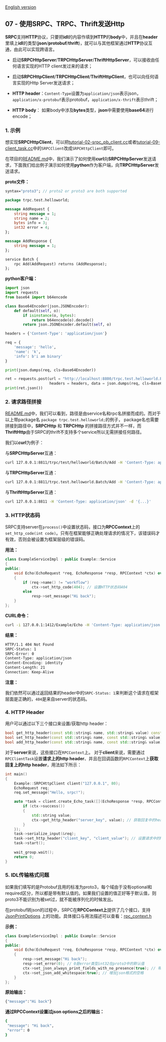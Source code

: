 [English version](/docs/docs-07-srpc-http.md)

## 07 - 使用SRPC、TRPC、Thrift发送Http

**SRPC**支持**HTTP**协议，只要把**idl**的内容作填到**HTTP**的**body**中，并且在**header**里填上**idl**的类型(**json**/**protobuf**/**thrift**)，就可以与其他框架通过**HTTP**协议互通，由此可以实现跨语言。

- 启动**SRPCHttpServer**/**TRPCHttpServer**/**ThriftHttpServer**，可以接收由任何语言实现的HTTP client发过来的请求；

- 启动**SRPCHttpClient**/**TRPCHttpClient**/**ThriftHttpClient**，也可以向任何语言实现的Http Server发送请求；

- **HTTP header**：`Content-Type`设置为`application/json`表示json，`application/x-protobuf`表示protobuf，`application/x-thrift`表示thrift； 

- **HTTP body**： 如果body中涉及**bytes**类型，**json**中需要使用**base64**进行encode；

### 1. 示例

想实现**SRPCHttpClient**，可以把[tutorial-02-srpc_pb_client.cc](https://github.com/sogou/srpc/blob/master/tutorial/tutorial-02-srpc_pb_client.cc)或者[tutorial-09-client_task.cc](https://github.com/sogou/srpc/blob/master/tutorial/tutorial-09-client_task.cc)中的`SRPCClient`改成`SRPCHttpClient`即可。

在项目的[README.md](/docs//README_cn.md#6-run)中，我们演示了如何使用**curl**向**SRPCHttpServer**发送请求，下面我们给出例子演示如何使用**python**作为客户端，向**TRPCHttpServer**发送请求。

**proto文件：**

```proto
syntax="proto3"; // proto2 or proto3 are both supported

package trpc.test.helloworld;

message AddRequest {
    string message = 1;
    string name = 2;
    bytes info = 3;
    int32 error = 4;
};

message AddResponse {
    string message = 1;
};

service Batch {
    rpc Add(AddRequest) returns (AddResponse);
};
```

**python客户端：**

```py
import json
import requests
from base64 import b64encode

class Base64Encoder(json.JSONEncoder):
    def default(self, o):
        if isinstance(o, bytes):
            return b64encode(o).decode()
        return json.JSONEncoder.default(self, o)

headers = {'Content-Type': 'application/json'}

req = {
    'message': 'hello',
    'name': 'k',
    'info': b'i am binary'
}

print(json.dumps(req, cls=Base64Encoder))

ret = requests.post(url = "http://localhost:8800/trpc.test.helloworld.Batch/Add",
                    headers = headers, data = json.dumps(req, cls=Base64Encoder))
print(ret.json())
```

### 2. 请求路径拼接

[README.md](/docs//README_cn.md#6-run)中，我们可以看到，路径是由service名和rpc名拼接而成的。而对于以上带package名 `package trpc.test.helloworld;`的例子， package名也需要拼接到路径中，**SRPCHttp** 和 **TRPCHttp** 的拼接路径方式并不一样，而**ThriftHttp**由于SRPC的thrift不支持多个service所以无需拼接任何路径。

我们以**curl**为例子：

与**SRPCHttpServer**互通：
```sh
curl 127.0.0.1:8811/trpc/test/helloworld/Batch/Add -H 'Content-Type: application/json' -d '{...}'
```

与**TRPCHttpServer**互通：
```sh
curl 127.0.0.1:8811/trpc.test.helloworld.Batch/Add -H 'Content-Type: application/json' -d '{...}'
```

与**ThriftHttpServer**互通：  
```sh
curl 127.0.0.1:8811 -H 'Content-Type: application/json' -d '{...}'
```

### 3. HTTP状态码

SRPC支持server在`process()`中设置状态码，接口为**RPCContext**上的`set_http_code(int code)`。只有在框架能够正确处理请求的情况下，该错误码才有效，否则会被设置为框架层级的错误码。

**用法：**

~~~cpp
class ExampleServiceImpl : public Example::Service
{
public:
    void Echo(EchoRequest *req, EchoResponse *resp, RPCContext *ctx) override
    {
        if (req->name() != "workflow")
            ctx->set_http_code(404); // 设置HTTP状态码404
        else
            resp->set_message("Hi back");
    }
};
~~~

**CURL命令：**

~~~sh
curl -i 127.0.0.1:1412/Example/Echo -H 'Content-Type: application/json' -d '{message:"from curl",name:"CURL"}'
~~~

**结果：**

~~~sh
HTTP/1.1 404 Not Found
SRPC-Status: 1
SRPC-Error: 0
Content-Type: application/json
Content-Encoding: identity
Content-Length: 21
Connection: Keep-Alive
~~~

**注意：**

我们依然可以通过返回结果的header中的`SRPC-Status: 1`来判断这个请求在框架层面是正确的，`404`是来自server的状态码。

### 4. HTTP Header

用户可以通过以下三个接口来设置/获取http header：
~~~cpp
bool get_http_header(const std::string& name, std::string& value) const;
bool set_http_header(const std::string& name, const std::string& value);
bool add_http_header(const std::string& name, const std::string& value);
~~~

对于**server**来说，这些接口在`RPCContext`上。
对于**client**来说，需要通过`RPCClientTask`设置**请求上的http header**、并且在回调函数的`RPCContext`上**获取回复上的http header**，用法如下所示：

~~~cpp
int main()
{
    Example::SRPCHttpClient client("127.0.0.1", 80);
    EchoRequest req;
    req.set_message("Hello, srpc!");

    auto *task = client.create_Echo_task([](EchoResponse *resp, RPCContext *ctx) {                                                                              
        if (ctx->success())
        {
            std::string value;
            ctx->get_http_header("server_key", value); // 获取回复中的header
        }
    });
    task->serialize_input(&req);
    task->set_http_header("client_key", "client_value"); // 设置请求中的header
    task->start();
	
    wait_group.wait();
    return 0;
}
~~~

### 5. IDL传输格式问题

如果我们填写的是Protobuf且用的标准为proto3，每个域由于没有optional和required区分，所以都是带有默认值的。如果我们设置的值正好等于默认值，则proto3不能识别为被set过，就不能被序列化的时候发出。

在protobuf转json的过程中，SRPC在**RPCContext上**提供了几个接口，支持 [JsonPrintOptions](https://developers.google.com/protocol-buffers/docs/reference/cpp/google.protobuf.util.json_util#JsonPrintOptions) 上的功能。具体接口与用法描述可以查看：[rpc_context.h](/src/rpc_context.h)

**示例：**

```cpp
class ExampleServiceImpl : public Example::Service
{
public:                                                                         
    void Echo(EchoRequest *req, EchoResponse *resp, RPCContext *ctx) override
    {
        resp->set_message("Hi back");
        resp->set_error(0); // 0是error类型int32在proto3中的默认值
        ctx->set_json_always_print_fields_with_no_presence(true); // 带上所有原始域
        ctx->set_json_add_whitespace(true); // 增加json格式的空格
    }
};
```

**原始输出：**

```sh
{"message":"Hi back"}
```

**通过RPCContext设置过json options之后的输出：**
```sh
{
 "message": "Hi back",
 "error": 0
}
```

